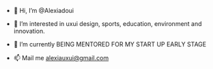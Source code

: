 - 👋 Hi, I’m @Alexiadoui
- 👀 I’m interested in uxui design, sports, education, environment and innovation.
- 🌱 I’m currently BEING MENTORED FOR MY START UP EARLY STAGE 

- 📫 Mail me alexiauxui@gmail.com

<!---
Alexiadoui/Alexiadoui is a ✨ special ✨ repository because its `README.md` (this file) appears on your GitHub profile.
You can click the Preview link to take a look at your changes.
--->
